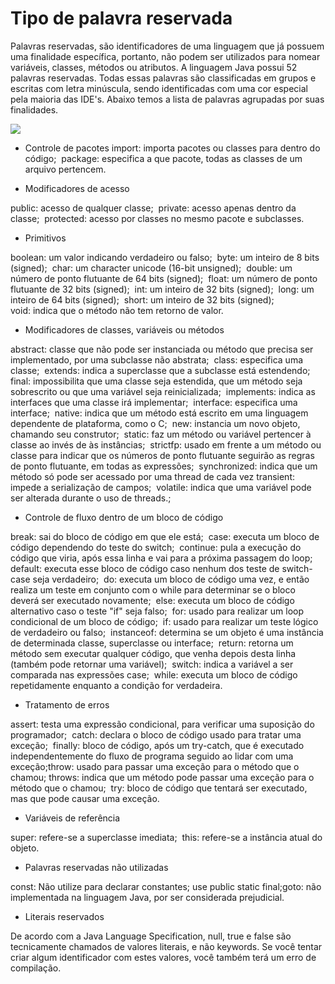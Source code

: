 # Tipo de palavra reservada

Palavras reservadas, são identificadores de uma linguagem que já possuem uma finalidade específica, portanto, não podem ser utilizados para nomear variáveis, classes, métodos ou atributos. 
A linguagem Java possui 52 palavras reservadas. Todas essas palavras são classificadas em grupos e escritas com letra minúscula, sendo identificadas com uma cor especial pela maioria das IDE's. Abaixo temos a lista de palavras agrupadas por suas finalidades.

<img src="https://3025166959-files.gitbook.io/~/files/v0/b/gitbook-x-prod.appspot.com/o/spaces%2FjFR9F4NToQ6FD39fU3wC%2Fuploads%2FzuqylPQZIhRRtKqZwTpQ%2Fimage.png?alt=media&token=65e24725-b8ef-40c3-b40b-ebf8df805da0">


* Controle de pacotes
import: importa pacotes ou classes para dentro do código;
​
package: especifica a que pacote, todas as classes de um arquivo pertencem.

* Modificadores de acesso

public: acesso de qualquer classe;
​
private: acesso apenas dentro da classe;
​
protected: acesso por classes no mesmo pacote e subclasses.
​
* Primitivos

boolean: um valor indicando verdadeiro ou falso;
​
byte: um inteiro de 8 bits (signed);
​
char: um character unicode (16-bit unsigned);
​
double: um número de ponto flutuante de 64 bits (signed);
​
float: um número de ponto flutuante de 32 bits (signed);
​
int: um inteiro de 32 bits (signed);
​
long: um inteiro de 64 bits (signed);
​
short: um inteiro de 32 bits (signed);                                                        
​
void: indica que o método não tem retorno de valor.

* Modificadores de classes, variáveis ou métodos

abstract: classe que não pode ser instanciada ou método que precisa ser implementado, por uma subclasse não abstrata;
​
class: especifica uma classe;
​
extends: indica a superclasse que a subclasse está estendendo;
​
final: impossibilita que uma classe seja estendida, que um método seja sobrescrito ou que uma variável seja reinicializada;
​
implements: indica as interfaces que uma classe irá implementar;
​
interface: especifica uma interface;
​
native: indica que um método está escrito em uma linguagem dependente de plataforma, como o C;
​
new: instancia um novo objeto, chamando seu construtor;
​
static: faz um método ou variável pertencer à classe ao invés de às instâncias;
​
strictfp: usado em frente a um método ou classe para indicar que os números de ponto flutuante seguirão as regras de ponto flutuante, em todas as expressões;
​
synchronized: indica que um método só pode ser acessado por uma thread de cada vez
​
transient: impede a serialização de campos;
​
volatile: indica que uma variável pode ser alterada durante o uso de threads.;

* Controle de fluxo dentro de um bloco de código

break: sai do bloco de código em que ele está;
​
case: executa um bloco de código dependendo do teste do switch;
​
continue: pula a execução do código que viria, após essa linha e vai para a próxima passagem do loop;
​
default: executa esse bloco de código caso nenhum dos teste de switch-case seja verdadeiro;
​
do: executa um bloco de código uma vez, e então realiza um teste em conjunto com o while para determinar se o bloco deverá ser executado novamente;
​
else: executa um bloco de código alternativo caso o teste "if" seja falso;
​
for: usado para realizar um loop condicional de um bloco de código;
​
if: usado para realizar um teste lógico de verdadeiro ou falso;
​
instanceof: determina se um objeto é uma instância de determinada classe, superclasse ou interface;
​
return: retorna um método sem executar qualquer código, que venha depois desta linha (também pode retornar uma variável);
​
switch: indica a variável a ser comparada nas expressões case;
​
while: executa um bloco de código repetidamente enquanto a condição for verdadeira.

* Tratamento de erros

assert: testa uma expressão condicional, para verificar uma suposição do programador;
​
catch: declara o bloco de código usado para tratar uma exceção;
​
finally: bloco de código, após um try-catch, que é executado independentemente do fluxo de programa seguido ao lidar com uma exceção;
​
throw: usado para passar uma exceção para o método que o chamou;
​
throws: indica que um método pode passar uma exceção para o método que o chamou;
​
try: bloco de código que tentará ser executado, mas que pode causar uma exceção.

* Variáveis de referência

super: refere-se a superclasse imediata;
​
this: refere-se a instância atual do objeto.
​
* Palavras reservadas não utilizadas

const: Não utilize para declarar constantes; use public static final;
​
goto: não implementada na linguagem Java, por ser considerada prejudicial.

* Literais reservados

De acordo com a Java Language Specification, null, true e false são tecnicamente chamados de valores literais, e não keywords. Se você tentar criar algum identificador com estes valores, você também terá um erro de compilação.
